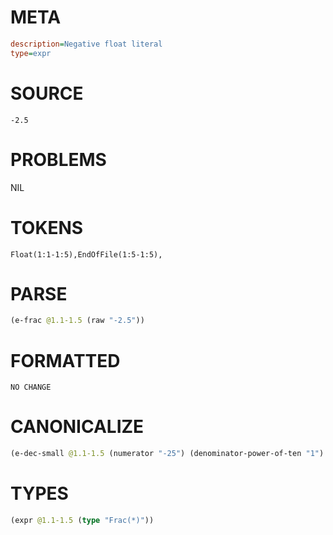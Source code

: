 # META
~~~ini
description=Negative float literal
type=expr
~~~
# SOURCE
~~~roc
-2.5
~~~
# PROBLEMS
NIL
# TOKENS
~~~zig
Float(1:1-1:5),EndOfFile(1:5-1:5),
~~~
# PARSE
~~~clojure
(e-frac @1.1-1.5 (raw "-2.5"))
~~~
# FORMATTED
~~~roc
NO CHANGE
~~~
# CANONICALIZE
~~~clojure
(e-dec-small @1.1-1.5 (numerator "-25") (denominator-power-of-ten "1") (value "-2.5"))
~~~
# TYPES
~~~clojure
(expr @1.1-1.5 (type "Frac(*)"))
~~~
